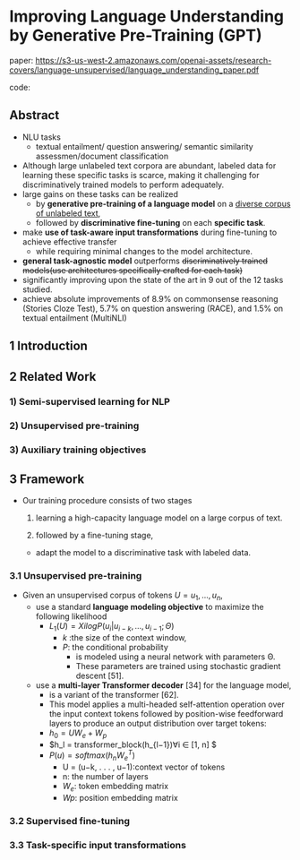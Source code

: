 # Improving Language Understanding by Generative Pre-Training (GPT)

paper: https://s3-us-west-2.amazonaws.com/openai-assets/research-covers/language-unsupervised/language_understanding_paper.pdf

code: 

## Abstract

* NLU tasks
  * textual entailment/ question answering/ semantic similarity assessmen/document classification
* Although large unlabeled text corpora are abundant, labeled data for learning these specific tasks is scarce, making it challenging for discriminatively trained models to perform adequately.
* large gains on these tasks can be realized 
  * by **generative pre-training of a language model** on a <u>diverse corpus of unlabeled text</u>, 
  * followed by **discriminative fine-tuning** on each **specific task**. 
* make **use of task-aware input transformations** during fine-tuning to achieve effective transfer 
  * while requiring minimal changes to the model architecture. 
*  **general task-agnostic model** outperforms ~~discriminatively trained models(use architectures specifically crafted for each task)~~ 
  * significantly improving upon the state of the art in 9 out of the 12 tasks studied.
  * achieve absolute improvements of 8.9% on commonsense reasoning (Stories Cloze Test), 5.7% on question answering (RACE), and 1.5% on textual entailment (MultiNLI)

## 1 Introduction

## 2 Related Work

### 1) Semi-supervised learning for NLP 

### 2) Unsupervised pre-training

### 3) Auxiliary training objectives 



## 3 Framework

* Our training procedure consists of two stages

  1) learning a high-capacity language model on a large corpus of text.

  2) followed by a fine-tuning stage, 

  - adapt the model to a discriminative task with labeled data.

### 3.1 Unsupervised pre-training

* Given an unsupervised corpus of tokens $U = {u_1, . . . , u_n}$,
  * use a standard **language modeling objective** to maximize the following likelihood
    * $L_1(U) = X i log P(u_i |u_{i−k}, . . . , u_{i−1}; Θ)$
      * $k$ :the size of the context window,
      * $P$: the conditional probability
        * is modeled using a neural network with parameters Θ. 
        * These parameters are trained using stochastic gradient descent [51].
  * use a **multi-layer Transformer decoder** [34] for the language model,
    * is a variant of the transformer [62]. 
    * This model applies a multi-headed self-attention operation over the input context tokens followed by position-wise feedforward layers to produce an output distribution over target tokens:
    * $h_0 = UW_e + W_p$
    * $h_l = transformer\_block(h_{l−1})∀i ∈ [1, n] $
    * $P(u) = softmax(h_nW^T_e )$
      * U = (u−k, . . . , u−1):context vector of tokens
      * n: the number of layers
      * $W_e$: token embedding matrix
      * $Wp$: position embedding matrix

### 3.2 Supervised fine-tuning

### 3.3 Task-specific input transformations

